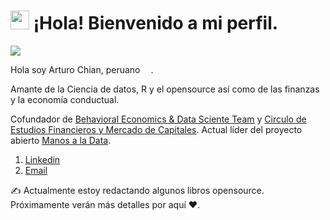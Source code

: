 <h1><img src="https://emojis.slackmojis.com/emojis/images/1531849430/4246/blob-sunglasses.gif?1531849430" width="30"/> ¡Hola! Bienvenido a mi perfil.</h1>

[![](https://img.shields.io/website?color=0ab9e6&style=flat-square&up_message=arturochian.com&url=https%3A%2F%2Farturochian.com)](https://arturochian.com)

Hola soy Arturo Chian, peruano <img src="https://image.flaticon.com/icons/svg/2055/2055886.svg" width="13"/>.

Amante de la Ciencia de datos, R y el opensource así como de las finanzas y la economía conductual.

Cofundador de [Behavioral Economics & Data Sciente Team](http://besteamperu.org/) y [Circulo de Estudios Financieros y Mercado de Capitales](https://www.facebook.com/cefimec.unmsm/). Actual líder del proyecto abierto [Manos a la Data](https://github.com/manosaladata).

   1. [Linkedin](https://www.linkedin.com/in/arturo-benjamin-chian-nu%C3%B1ez-frm-ba73965b/)
   2. [Email](mailto:arturob.chian@gmail.com)
   
:writing_hand: Actualmente estoy redactando algunos libros opensource. Próximamente verán más detalles por aquí ❤️.


<!--
**arturochian/arturochian** is a ✨ _special_ ✨ repository because its `README.md` (this file) appears on your GitHub profile.

Here are some ideas to get you started:

- 🔭 I’m currently working on ...
- 🌱 I’m currently learning ...
- 👯 I’m looking to collaborate on ...
- 🤔 I’m looking for help with ...
- 💬 Ask me about ...
- 📫 How to reach me: ...
- 😄 Pronouns: ...
- ⚡ Fun fact: ...
-->
